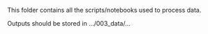 This folder contains all the scripts/notebooks used to process data. 

Outputs should be stored in .../003_data/...